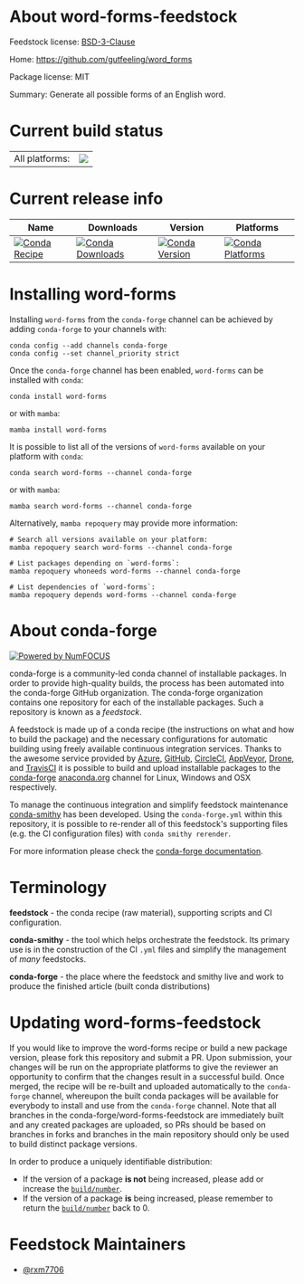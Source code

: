 About word-forms-feedstock
==========================

Feedstock license: [BSD-3-Clause](https://github.com/conda-forge/word-forms-feedstock/blob/main/LICENSE.txt)

Home: https://github.com/gutfeeling/word_forms

Package license: MIT

Summary: Generate all possible forms of an English word.

Current build status
====================


<table><tr><td>All platforms:</td>
    <td>
      <a href="https://dev.azure.com/conda-forge/feedstock-builds/_build/latest?definitionId=18530&branchName=main">
        <img src="https://dev.azure.com/conda-forge/feedstock-builds/_apis/build/status/word-forms-feedstock?branchName=main">
      </a>
    </td>
  </tr>
</table>

Current release info
====================

| Name | Downloads | Version | Platforms |
| --- | --- | --- | --- |
| [![Conda Recipe](https://img.shields.io/badge/recipe-word--forms-green.svg)](https://anaconda.org/conda-forge/word-forms) | [![Conda Downloads](https://img.shields.io/conda/dn/conda-forge/word-forms.svg)](https://anaconda.org/conda-forge/word-forms) | [![Conda Version](https://img.shields.io/conda/vn/conda-forge/word-forms.svg)](https://anaconda.org/conda-forge/word-forms) | [![Conda Platforms](https://img.shields.io/conda/pn/conda-forge/word-forms.svg)](https://anaconda.org/conda-forge/word-forms) |

Installing word-forms
=====================

Installing `word-forms` from the `conda-forge` channel can be achieved by adding `conda-forge` to your channels with:

```
conda config --add channels conda-forge
conda config --set channel_priority strict
```

Once the `conda-forge` channel has been enabled, `word-forms` can be installed with `conda`:

```
conda install word-forms
```

or with `mamba`:

```
mamba install word-forms
```

It is possible to list all of the versions of `word-forms` available on your platform with `conda`:

```
conda search word-forms --channel conda-forge
```

or with `mamba`:

```
mamba search word-forms --channel conda-forge
```

Alternatively, `mamba repoquery` may provide more information:

```
# Search all versions available on your platform:
mamba repoquery search word-forms --channel conda-forge

# List packages depending on `word-forms`:
mamba repoquery whoneeds word-forms --channel conda-forge

# List dependencies of `word-forms`:
mamba repoquery depends word-forms --channel conda-forge
```


About conda-forge
=================

[![Powered by
NumFOCUS](https://img.shields.io/badge/powered%20by-NumFOCUS-orange.svg?style=flat&colorA=E1523D&colorB=007D8A)](https://numfocus.org)

conda-forge is a community-led conda channel of installable packages.
In order to provide high-quality builds, the process has been automated into the
conda-forge GitHub organization. The conda-forge organization contains one repository
for each of the installable packages. Such a repository is known as a *feedstock*.

A feedstock is made up of a conda recipe (the instructions on what and how to build
the package) and the necessary configurations for automatic building using freely
available continuous integration services. Thanks to the awesome service provided by
[Azure](https://azure.microsoft.com/en-us/services/devops/), [GitHub](https://github.com/),
[CircleCI](https://circleci.com/), [AppVeyor](https://www.appveyor.com/),
[Drone](https://cloud.drone.io/welcome), and [TravisCI](https://travis-ci.com/)
it is possible to build and upload installable packages to the
[conda-forge](https://anaconda.org/conda-forge) [anaconda.org](https://anaconda.org/)
channel for Linux, Windows and OSX respectively.

To manage the continuous integration and simplify feedstock maintenance
[conda-smithy](https://github.com/conda-forge/conda-smithy) has been developed.
Using the ``conda-forge.yml`` within this repository, it is possible to re-render all of
this feedstock's supporting files (e.g. the CI configuration files) with ``conda smithy rerender``.

For more information please check the [conda-forge documentation](https://conda-forge.org/docs/).

Terminology
===========

**feedstock** - the conda recipe (raw material), supporting scripts and CI configuration.

**conda-smithy** - the tool which helps orchestrate the feedstock.
                   Its primary use is in the construction of the CI ``.yml`` files
                   and simplify the management of *many* feedstocks.

**conda-forge** - the place where the feedstock and smithy live and work to
                  produce the finished article (built conda distributions)


Updating word-forms-feedstock
=============================

If you would like to improve the word-forms recipe or build a new
package version, please fork this repository and submit a PR. Upon submission,
your changes will be run on the appropriate platforms to give the reviewer an
opportunity to confirm that the changes result in a successful build. Once
merged, the recipe will be re-built and uploaded automatically to the
`conda-forge` channel, whereupon the built conda packages will be available for
everybody to install and use from the `conda-forge` channel.
Note that all branches in the conda-forge/word-forms-feedstock are
immediately built and any created packages are uploaded, so PRs should be based
on branches in forks and branches in the main repository should only be used to
build distinct package versions.

In order to produce a uniquely identifiable distribution:
 * If the version of a package **is not** being increased, please add or increase
   the [``build/number``](https://docs.conda.io/projects/conda-build/en/latest/resources/define-metadata.html#build-number-and-string).
 * If the version of a package **is** being increased, please remember to return
   the [``build/number``](https://docs.conda.io/projects/conda-build/en/latest/resources/define-metadata.html#build-number-and-string)
   back to 0.

Feedstock Maintainers
=====================

* [@rxm7706](https://github.com/rxm7706/)

